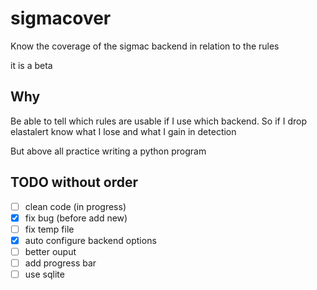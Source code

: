 # sigmacover
Know the coverage of the sigmac backend in relation to the rules

it is a beta

## Why
Be able to tell which rules are usable if I use which backend.
So if I drop elastalert know what I lose and what I gain in detection

But above all practice writing a python program 

## TODO without order

- [ ] clean code (in progress)
- [X] fix bug (before add new)
- [ ] fix temp file
- [X] auto configure backend options
- [ ] better ouput
- [ ] add progress bar
- [ ] use sqlite
